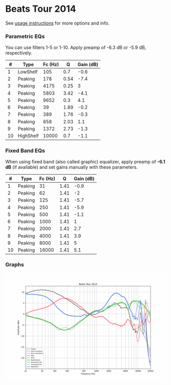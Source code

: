 # Beats Tour 2014
See [usage instructions](https://github.com/jaakkopasanen/AutoEq#usage) for more options and info.

### Parametric EQs
You can use filters 1-5 or 1-10. Apply preamp of -6.3 dB or -5.9 dB, respectively.

|   # | Type      |   Fc (Hz) |    Q |   Gain (dB) |
|-----|-----------|-----------|------|-------------|
|   1 | LowShelf  |       105 | 0.7  |        -0.6 |
|   2 | Peaking   |       178 | 0.54 |        -7.4 |
|   3 | Peaking   |      4175 | 0.25 |         3   |
|   4 | Peaking   |      5803 | 3.42 |        -4.1 |
|   5 | Peaking   |      9652 | 0.3  |         4.1 |
|   6 | Peaking   |        39 | 1.89 |        -0.2 |
|   7 | Peaking   |       389 | 1.76 |        -0.3 |
|   8 | Peaking   |       858 | 2.03 |         1.1 |
|   9 | Peaking   |      1372 | 2.73 |        -1.3 |
|  10 | HighShelf |     10000 | 0.7  |        -1.1 |

### Fixed Band EQs
When using fixed band (also called graphic) equalizer, apply preamp of **-6.1 dB** (if available) and set gains manually with these parameters.

|   # | Type    |   Fc (Hz) |    Q |   Gain (dB) |
|-----|---------|-----------|------|-------------|
|   1 | Peaking |        31 | 1.41 |        -0.9 |
|   2 | Peaking |        62 | 1.41 |        -2   |
|   3 | Peaking |       125 | 1.41 |        -5.7 |
|   4 | Peaking |       250 | 1.41 |        -5.9 |
|   5 | Peaking |       500 | 1.41 |        -1.1 |
|   6 | Peaking |      1000 | 1.41 |         1   |
|   7 | Peaking |      2000 | 1.41 |         2.7 |
|   8 | Peaking |      4000 | 1.41 |         3.9 |
|   9 | Peaking |      8000 | 1.41 |         5   |
|  10 | Peaking |     16000 | 1.41 |         5.1 |

### Graphs
![](./Beats%20Tour%202014.png)
